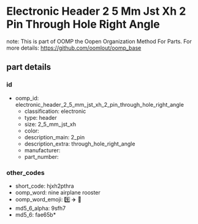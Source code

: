 # Electronic Header 2 5 Mm Jst Xh 2 Pin Through Hole Right Angle  

note: This is part of OOMP the Oopen Organization Method For Parts. For more details: https://github.com/oomlout/oomp_base

##  part details





### id
* oomp_id: electronic_header_2_5_mm_jst_xh_2_pin_through_hole_right_angle
  * classification: electronic
  * type: header
  * size: 2_5_mm_jst_xh
  * color: 
  * description_main: 2_pin
  * description_extra: through_hole_right_angle
  * manufacturer: 
  * part_number: 

### other_codes
* short_code: hjxh2pthra
* oomp_word: nine airplane rooster
* oomp_word_emoji: :nine: :airplane: :rooster:
* md5_6_alpha: 9sfh7
* md5_6: fae65b* 